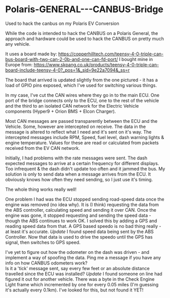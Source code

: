 # Polaris-GENERAL---CANBUS-Bridge
Used to hack the canbus on my Polaris EV Conversion

While the code is intended to hack the CANBUS on a Polaris General, the approach and hardware could be used to hack the CANBUS on pretty much any vehicle.

It uses a board made by: https://copperhilltech.com/teensy-4-0-triple-can-bus-board-with-two-can-2-0b-and-one-can-fd-port/
I bought mine in Europe from: https://www.skpang.co.uk/products/teensy-4-0-triple-can-board-include-teensy-4-0?_pos=1&_sid=9e22a7094&_ss=r

The board that arrived is updated slightly from the one pictured - it has a load of GPIO pins exposed, which I've used for switching various things.

In my case, I've cut the CAN wires where they go in to the main ECU.  One port of the bridge connects only to the ECU, one to the rest of the vehicle and the third to an 
isolated CAN network for the Electric Vehicle components (Hyper9 + Orion BMS + Elcon Charger).

Most CAN messages are passed transparently between the ECU and the Vehicle.  Some, however are intercepted on receive.  The data in the message is altered to reflect what 
I need and it's sent on it's way.  The intercepted messages include RPM, Speed, fuel level, dash warning lights & engine temperature.  Values for these are read or calculated from packets received 
from the EV CAN network.

Initially, I had problems with the rate messages were sent.  The dash expected messages to arrive at a certain frequency for different displays.  Too infrequent & the dash didn't update
too often and it jammed the bus.  My solution is only to send data when a message arrives from the ECU.  It obviously knows how often they need sending, so I just use it's timing.

The whole thing works really well!

One problem I had was the ECU stopped sending road-speed data once the engine was removed (no idea why).  It is (I think) requesting the data from the ABS controller, calculating speed
and sending it over CAN.  Once the engine was gone, it stopped requesting and sending the speed data - though the ABS continues to work OK.
I solved this by adding a GPS and reading speed data from that.  A GPS based speedo is no bad thing really - at least it's accurate.
*Update* I found speed data being sent by the ABS Controller.  Now that data is used to drive the speedo until the GPS has signal, then switches to GPS speed.

I've yet to figure out how the odometer on the dash was driven - and implement a way of spoofing the data.  Ping me a message if you have any info on how CANBUS odometers work?  
Is it a 'tick' message sent, say every few feet or an absolute distance travelled since the ECU was installed?
*Update* I found someone on line had figured it out for another vehicle.  There was a byte in the Check Engine Light frame which incremented by one for every 0.05 miles (I'm guessing it's actually every 0.1km).  I've looked for this, but not found it YET!
